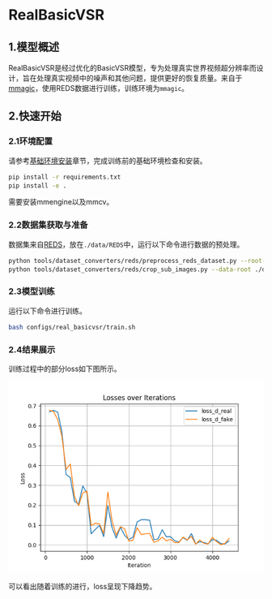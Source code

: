 # RealBasicVSR

## 1.模型概述

RealBasicVSR是经过优化的BasicVSR模型，专为处理真实世界视频超分辨率而设计，旨在处理真实视频中的噪声和其他问题，提供更好的恢复质量。来自于[mmagic](https://github.com/open-mmlab/mmagic)，使用REDS数据进行训练，训练环境为`mmagic`。

## 2.快速开始

### 2.1环境配置

请参考[基础环境安装](https://gitee.com/tecorigin/modelzoo/blob/main/doc/Environment.md)章节，完成训练前的基础环境检查和安装。

```bash
pip install -r requirements.txt
pip install -e .
```

需要安装mmengine以及mmcv。

### 2.2数据集获取与准备

数据集来自[REDS](https://seungjunnah.github.io/Datasets/reds.html)，放在`./data/REDS`中，运行以下命令进行数据的预处理。
```bash
python tools/dataset_converters/reds/preprocess_reds_dataset.py --root-path ./data/REDS
python tools/dataset_converters/reds/crop_sub_images.py --data-root ./data/REDS  -scales 4
```

### 2.3模型训练

运行以下命令进行训练。
```bash
bash configs/real_basicvsr/train.sh
```

### 2.4结果展示

训练过程中的部分loss如下图所示。

![loss figure](loss.png)

可以看出随着训练的进行，loss呈现下降趋势。
